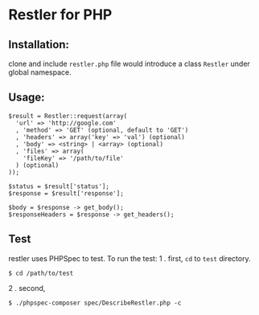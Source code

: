 Restler for PHP
=========

## Installation:

clone and include ``restler.php`` file would introduce a class ``Restler`` under global namespace.

## Usage:

    $result = Restler::request(array(
      'url' => 'http://google.com'
      , 'method' => 'GET' (optional, default to 'GET')
      , 'headers' => array('key' => 'val') (optional)
      , 'body' => <string> | <array> (optional)
      , 'files' => array(
        'fileKey' => '/path/to/file'
      ) (optional)
    ));

    $status = $result['status'];
    $response = $result['response'];

    $body = $response -> get_body();
    $responseHeaders = $response -> get_headers();

## Test
restler uses PHPSpec to test. To run the test:
1 . first, ``cd`` to ``test`` directory.

    $ cd /path/to/test

2 . second, 

    $ ./phpspec-composer spec/DescribeRestler.php -c
